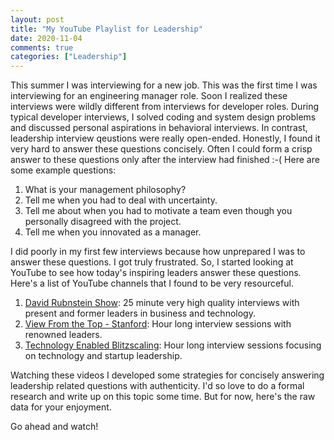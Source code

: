 ```yaml
---
layout: post
title: "My YouTube Playlist for Leadership"
date: 2020-11-04
comments: true
categories: ["Leadership"]
---
```


This summer I was interviewing for a new job. This was the first time I was interviewing for an engineering manager role. Soon I realized  these interviews were wildly different from interviews for developer roles. During typical developer interviews, I solved coding and system design problems and discussed personal aspirations in behavioral interviews. In contrast, leadership interview qeustions were really open-ended. Honestly, I found it very hard to answer these questions concisely. Often I could form a crisp answer to these questions only after the interview had finished :-( Here are some example questions:

1. What is your management philosophy?
2. Tell me when you had to deal with uncertainty.
3. Tell me about when you had to motivate a team even though you personally disagreed with the project.
4. Tell me when you innovated as a manager.

I did poorly in my first few interviews because how unprepared I was to answer these questions. I got truly frustrated. So, I started looking at YouTube to see how today's inspiring leaders answer these questions. Here's a list of YouTube channels that I found to be very resourceful.

1. [David Rubnstein Show](https://www.youtube.com/c/DavidRubenstein/videos?view=0&sort=p&shelf_id=8): 25 minute very high quality interviews with present and former leaders in business and technology.
2. [View From the Top - Stanford](https://www.youtube.com/playlist?list=PLxq_lXOUlvQAwaY_9K4ZFH9Xdar9WzCaL): Hour long interview sessions with renowned leaders.
3. [Technology Enabled Blitzscaling](https://www.youtube.com/playlist?list=PLnsTB8Q5VgnVzh1S-VMCXiuwJglk5AV--): Hour long interview sessions focusing on technology and startup leadership.

Watching these videos I developed some strategies for concisely answering leadership related questions with authenticity. I'd so love to do a formal research and write up on this topic some time. But for now, here's the raw data for your enjoyment.

Go ahead and watch!